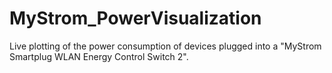 # MyStrom_PowerVisualization

Live plotting of the power consumption of devices plugged into a "MyStrom Smartplug WLAN Energy Control Switch 2".

